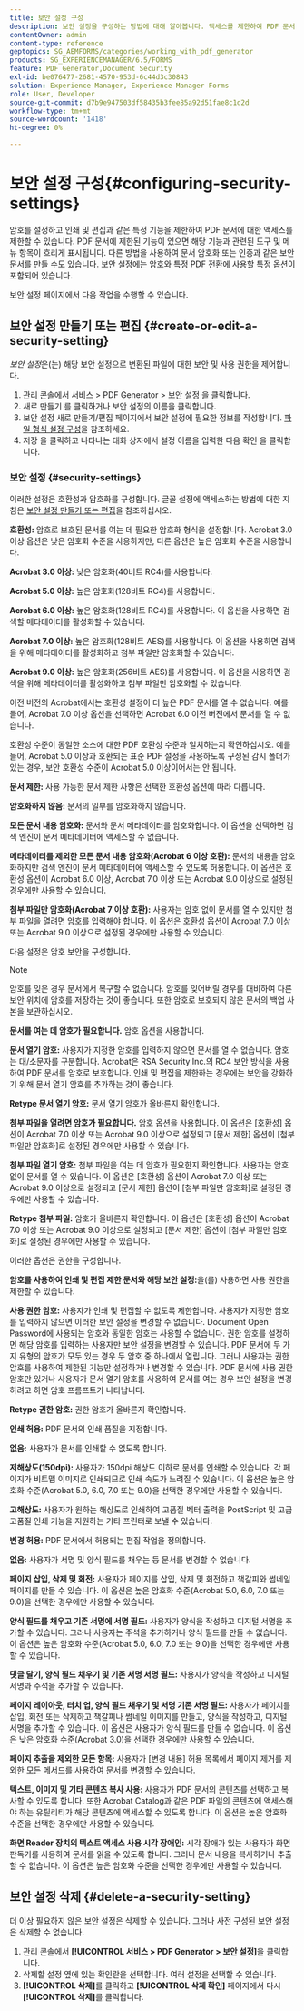 ```yaml
---
title: 보안 설정 구성
description: 보안 설정을 구성하는 방법에 대해 알아봅니다. 액세스를 제한하여 PDF 문서를 보호할 수 있습니다. 문서를 암호화, 인증 또는 암호로 보호할 수 있습니다.
contentOwner: admin
content-type: reference
geptopics: SG_AEMFORMS/categories/working_with_pdf_generator
products: SG_EXPERIENCEMANAGER/6.5/FORMS
feature: PDF Generator,Document Security
exl-id: be076477-2681-4570-953d-6c44d3c30843
solution: Experience Manager, Experience Manager Forms
role: User, Developer
source-git-commit: d7b9e947503df58435b3fee85a92d51fae8c1d2d
workflow-type: tm+mt
source-wordcount: '1418'
ht-degree: 0%

---
```


# 보안 설정 구성{#configuring-security-settings}

암호를 설정하고 인쇄 및 편집과 같은 특정 기능을 제한하여 PDF 문서에 대한 액세스를 제한할 수 있습니다. PDF 문서에 제한된 기능이 있으면 해당 기능과 관련된 도구 및 메뉴 항목이 흐리게 표시됩니다. 다른 방법을 사용하여 문서 암호화 또는 인증과 같은 보안 문서를 만들 수도 있습니다. 보안 설정에는 암호와 특정 PDF 전환에 사용할 특정 옵션이 포함되어 있습니다.

보안 설정 페이지에서 다음 작업을 수행할 수 있습니다.

## 보안 설정 만들기 또는 편집 {#create-or-edit-a-security-setting}

*보안 설정*&#x200B;은(는) 해당 보안 설정으로 변환된 파일에 대한 보안 및 사용 권한을 제어합니다.

1. 관리 콘솔에서 서비스 > PDF Generator > 보안 설정 을 클릭합니다.
1. 새로 만들기 를 클릭하거나 보안 설정의 이름을 클릭합니다.
1. 보안 설정 새로 만들기/편집 페이지에서 보안 설정에 필요한 정보를 작성합니다. [파일 형식 설정 구성](/help/forms/using/admin-help/configuring-file-type-settings.md#configuring-file-type-settings)을 참조하세요.
1. 저장 을 클릭하고 나타나는 대화 상자에서 설정 이름을 입력한 다음 확인 을 클릭합니다.

### 보안 설정 {#security-settings}

이러한 설정은 호환성과 암호화를 구성합니다. 글꼴 설정에 액세스하는 방법에 대한 지침은 [보안 설정 만들기 또는 편집](configuring-security-settings.md#create-or-edit-a-security-setting)을 참조하십시오.

**호환성:** 암호로 보호된 문서를 여는 데 필요한 암호화 형식을 설정합니다. Acrobat 3.0 이상 옵션은 낮은 암호화 수준을 사용하지만, 다른 옵션은 높은 암호화 수준을 사용합니다.

**Acrobat 3.0 이상:** 낮은 암호화(40비트 RC4)를 사용합니다.

**Acrobat 5.0 이상:** 높은 암호화(128비트 RC4)를 사용합니다.

**Acrobat 6.0 이상:** 높은 암호화(128비트 RC4)를 사용합니다. 이 옵션을 사용하면 검색할 메타데이터를 활성화할 수 있습니다.

**Acrobat 7.0 이상:** 높은 암호화(128비트 AES)를 사용합니다. 이 옵션을 사용하면 검색을 위해 메타데이터를 활성화하고 첨부 파일만 암호화할 수 있습니다.

**Acrobat 9.0 이상:** 높은 암호화(256비트 AES)를 사용합니다. 이 옵션을 사용하면 검색을 위해 메타데이터를 활성화하고 첨부 파일만 암호화할 수 있습니다.

이전 버전의 Acrobat에서는 호환성 설정이 더 높은 PDF 문서를 열 수 없습니다. 예를 들어, Acrobat 7.0 이상 옵션을 선택하면 Acrobat 6.0 이전 버전에서 문서를 열 수 없습니다.

호환성 수준이 동일한 소스에 대한 PDF 호환성 수준과 일치하는지 확인하십시오. 예를 들어, Acrobat 5.0 이상과 호환되는 표준 PDF 설정을 사용하도록 구성된 감시 폴더가 있는 경우, 보안 호환성 수준이 Acrobat 5.0 이상이어서는 안 됩니다.

**문서 제한:** 사용 가능한 문서 제한 사항은 선택한 호환성 옵션에 따라 다릅니다.

**암호화하지 않음:** 문서의 일부를 암호화하지 않습니다.

**모든 문서 내용 암호화:** 문서와 문서 메타데이터를 암호화합니다. 이 옵션을 선택하면 검색 엔진이 문서 메타데이터에 액세스할 수 없습니다.

**메타데이터를 제외한 모든 문서 내용 암호화(Acrobat
6 이상 호환):** 문서의 내용을 암호화하지만 검색 엔진이 문서 메타데이터에 액세스할 수 있도록 허용합니다. 이 옵션은 호환성 옵션이 Acrobat 6.0 이상, Acrobat 7.0 이상 또는 Acrobat 9.0 이상으로 설정된 경우에만 사용할 수 있습니다.

**첨부 파일만 암호화(Acrobat 7 이상
호환):** 사용자는 암호 없이 문서를 열 수 있지만 첨부 파일을 열려면 암호를 입력해야 합니다. 이 옵션은 호환성 옵션이 Acrobat 7.0 이상 또는 Acrobat 9.0 이상으로 설정된 경우에만 사용할 수 있습니다.

다음 설정은 암호 보안을 구성합니다.

>[!NOTE]
>
>암호를 잊은 경우 문서에서 복구할 수 없습니다. 암호를 잊어버릴 경우를 대비하여 다른 보안 위치에 암호를 저장하는 것이 좋습니다. 또한 암호로 보호되지 않은 문서의 백업 사본을 보관하십시오.

**문서를 여는 데 암호가 필요합니다.** 암호 옵션을 사용합니다.

**문서 열기 암호:** 사용자가 지정한 암호를 입력하지 않으면 문서를 열 수 없습니다. 암호는 대/소문자를 구분합니다. Acrobat은 RSA Security Inc.의 RC4 보안 방식을 사용하여 PDF 문서를 암호로 보호합니다. 인쇄 및 편집을 제한하는 경우에는 보안을 강화하기 위해 문서 열기 암호를 추가하는 것이 좋습니다.

**Retype 문서 열기 암호:** 문서 열기 암호가 올바른지 확인합니다.

**첨부 파일을 열려면 암호가 필요합니다.** 암호 옵션을 사용합니다. 이 옵션은 [호환성] 옵션이 Acrobat 7.0 이상 또는 Acrobat 9.0 이상으로 설정되고 [문서 제한] 옵션이 [첨부 파일만 암호화]로 설정된 경우에만 사용할 수 있습니다.

**첨부 파일 열기 암호:** 첨부 파일을 여는 데 암호가 필요한지 확인합니다. 사용자는 암호 없이 문서를 열 수 있습니다. 이 옵션은 [호환성] 옵션이 Acrobat 7.0 이상 또는 Acrobat 9.0 이상으로 설정되고 [문서 제한] 옵션이 [첨부 파일만 암호화]로 설정된 경우에만 사용할 수 있습니다.

**Retype 첨부 파일:** 암호가 올바른지 확인합니다. 이 옵션은 [호환성] 옵션이 Acrobat 7.0 이상 또는 Acrobat 9.0 이상으로 설정되고 [문서 제한] 옵션이 [첨부 파일만 암호화]로 설정된 경우에만 사용할 수 있습니다.

이러한 옵션은 권한을 구성합니다.

**암호를 사용하여 인쇄 및 편집 제한
문서와 해당 보안 설정:**&#x200B;을(를) 사용하면 사용 권한을 제한할 수 있습니다.

**사용 권한 암호:** 사용자가 인쇄 및 편집할 수 없도록 제한합니다. 사용자가 지정한 암호를 입력하지 않으면 이러한 보안 설정을 변경할 수 없습니다. Document Open Password에 사용되는 암호와 동일한 암호는 사용할 수 없습니다. 권한 암호를 설정하면 해당 암호를 입력하는 사용자만 보안 설정을 변경할 수 있습니다. PDF 문서에 두 가지 유형의 암호가 모두 있는 경우 두 암호 중 하나에서 열립니다. 그러나 사용자는 권한 암호를 사용하여 제한된 기능만 설정하거나 변경할 수 있습니다. PDF 문서에 사용 권한 암호만 있거나 사용자가 문서 열기 암호를 사용하여 문서를 여는 경우 보안 설정을 변경하려고 하면 암호 프롬프트가 나타납니다.

**Retype 권한 암호:** 권한 암호가 올바른지 확인합니다.

**인쇄 허용:** PDF 문서의 인쇄 품질을 지정합니다.

**없음:** 사용자가 문서를 인쇄할 수 없도록 합니다.

**저해상도(150dpi):** 사용자가 150dpi 해상도 이하로 문서를 인쇄할 수 있습니다. 각 페이지가 비트맵 이미지로 인쇄되므로 인쇄 속도가 느려질 수 있습니다. 이 옵션은 높은 암호화 수준(Acrobat 5.0, 6.0, 7.0 또는 9.0)을 선택한 경우에만 사용할 수 있습니다.

**고해상도:** 사용자가 원하는 해상도로 인쇄하여 고품질 벡터 출력을 PostScript 및 고급 고품질 인쇄 기능을 지원하는 기타 프린터로 보낼 수 있습니다.

**변경 허용:** PDF 문서에서 허용되는 편집 작업을 정의합니다.

**없음:** 사용자가 서명 및 양식 필드를 채우는 등 문서를 변경할 수 없습니다.

**페이지 삽입, 삭제 및 회전:** 사용자가 페이지를 삽입, 삭제 및 회전하고 책갈피와 썸네일 페이지를 만들 수 있습니다. 이 옵션은 높은 암호화 수준(Acrobat 5.0, 6.0, 7.0 또는 9.0)을 선택한 경우에만 사용할 수 있습니다.

**양식 필드를 채우고 기존 서명에 서명
필드:** 사용자가 양식을 작성하고 디지털 서명을 추가할 수 있습니다. 그러나 사용자는 주석을 추가하거나 양식 필드를 만들 수 없습니다. 이 옵션은 높은 암호화 수준(Acrobat 5.0, 6.0, 7.0 또는 9.0)을 선택한 경우에만 사용할 수 있습니다.

**댓글 달기, 양식 필드 채우기 및 기존 서명
서명 필드:** 사용자가 양식을 작성하고 디지털 서명과 주석을 추가할 수 있습니다.

**페이지 레이아웃, 터치 업, 양식 필드 채우기 및 서명
기존 서명 필드:** 사용자가 페이지를 삽입, 회전 또는 삭제하고 책갈피나 썸네일 이미지를 만들고, 양식을 작성하고, 디지털 서명을 추가할 수 있습니다. 이 옵션은 사용자가 양식 필드를 만들 수 없습니다. 이 옵션은 낮은 암호화 수준(Acrobat 3.0)을 선택한 경우에만 사용할 수 있습니다.

**페이지 추출을 제외한 모든 항목:** 사용자가 [변경 내용] 허용 목록에서 페이지 제거를 제외한 모든 메서드를 사용하여 문서를 변경할 수 있습니다.

**텍스트, 이미지 및 기타 콘텐츠 복사 사용:** 사용자가 PDF 문서의 콘텐츠를 선택하고 복사할 수 있도록 합니다. 또한 Acrobat Catalog과 같은 PDF 파일의 콘텐츠에 액세스해야 하는 유틸리티가 해당 콘텐츠에 액세스할 수 있도록 합니다. 이 옵션은 높은 암호화 수준을 선택한 경우에만 사용할 수 있습니다.

**화면 Reader 장치의 텍스트 액세스 사용
시각 장애인:** 시각 장애가 있는 사용자가 화면 판독기를 사용하여 문서를 읽을 수 있도록 합니다. 그러나 문서 내용을 복사하거나 추출할 수 없습니다. 이 옵션은 높은 암호화 수준을 선택한 경우에만 사용할 수 있습니다.

## 보안 설정 삭제 {#delete-a-security-setting}

더 이상 필요하지 않은 보안 설정은 삭제할 수 있습니다. 그러나 사전 구성된 보안 설정은 삭제할 수 없습니다.

1. 관리 콘솔에서 **[!UICONTROL 서비스 > PDF Generator > 보안 설정]**&#x200B;을 클릭합니다.
1. 삭제할 설정 옆에 있는 확인란을 선택합니다. 여러 설정을 선택할 수 있습니다.
1. **[!UICONTROL 삭제]**&#x200B;를 클릭하고 **[!UICONTROL 삭제 확인]** 페이지에서 다시 **[!UICONTROL 삭제]**&#x200B;를 클릭합니다.
